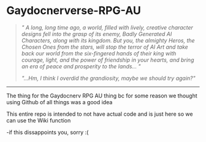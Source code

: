 # Gaydocnerverse-RPG-AU

> *" A long, long time ago, a world, filled with lively, creative character designs fell into the grasp of its enemy, Badly Generated AI Characters, along with its kingdom. But you, the almighty Heros, the Chosen Ones from the stars, will stop the terror of AI Art and take back our world from the six-fingered hands of their king with courage, light, and the power of friendship in your hearts, and bring an era of peace and prosperity to the lands... "*
> 
> *"...Hm, I think I overdid the grandiosity, maybe we should try again?"*

--------------------------------

The thing for the Gaydocnerv RPG AU thing bc for some reason we thought using Github of all things was a good idea

This entire repo is intended to not have actual code and is just here so we can use the Wiki function

-if this dissappoints you, sorry :(
